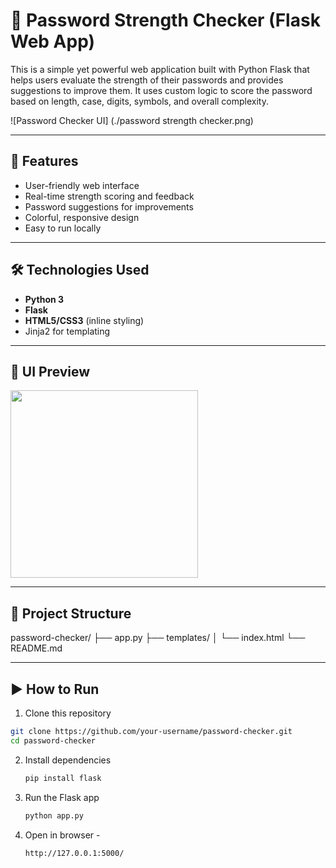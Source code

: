 # 🔐 Password Strength Checker (Flask Web App)

This is a simple yet powerful web application built with Python Flask that helps users evaluate the strength of their passwords and provides suggestions to improve them. It uses custom logic to score the password based on length, case, digits, symbols, and overall complexity.

![Password Checker UI] (./password strength checker.png)

---

## 🚀 Features

- User-friendly web interface
- Real-time strength scoring and feedback
- Password suggestions for improvements
- Colorful, responsive design
- Easy to run locally

---

## 🛠️ Technologies Used

- **Python 3**
- **Flask**
- **HTML5/CSS3** (inline styling)
- Jinja2 for templating

---

## 📸 UI Preview

<img src="https://via.placeholder.com/400x300.png?text=Form+Preview" width="300" /> <!-- Replace with actual screenshots -->

---

## 📂 Project Structure
password-checker/
├── app.py
├── templates/
│ └── index.html
└── README.md


---

## ▶️ How to Run

1. Clone this repository

```bash
git clone https://github.com/your-username/password-checker.git
cd password-checker
```
2. Install dependencies
   ```bash
   pip install flask
3. Run the Flask app
   ```bash
   python app.py
4. Open in browser -
   ```bash
   http://127.0.0.1:5000/

